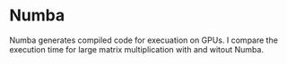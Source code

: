 # Numba

Numba generates compiled code for execuation on GPUs. 
I compare the execution time for large matrix multiplication with and witout Numba.
